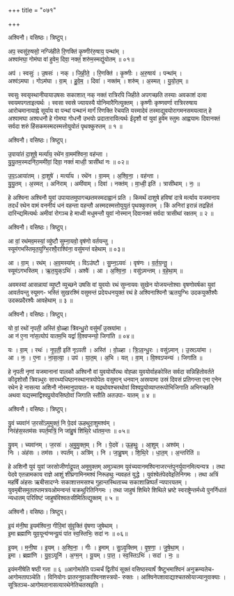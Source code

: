 +++
title = "०७१"

+++


अश्विनौ। वसिष्ठः। त्रिष्टुप्।

अप॒ स्वसु॑रु॒षसो॒ नग्जि॑हीते रि॒णक्ति॑ कृ॒ष्णीर॑रु॒षाय॒ पन्था॑म् ।  
अश्वा॑मघा॒ गोम॑घा वां हुवेम॒ दिवा॒ नक्तं॒ शरु॑म॒स्मद्यु॑योतम् ॥ ०१॥

अप॑ । स्वसुः॑ । उ॒षसः॑ । नक् । जि॒ही॒ते॒ । रि॒णक्ति॑ । कृ॒ष्णीः । अ॒रु॒षाय॑ । पन्था॑म् ।  
अश्व॑ऽमघा । गोऽम॑घा । वा॒म् । हु॒वे॒म॒ । दिवा॑ । नक्त॑म् । शरु॑म् । अ॒स्मत् । यु॒यो॒त॒म् ॥

स्वसुः स्वसृस्थानीयायाउषसः सकाशात् नक् नक्तं रात्रिरपि जिहीते अपगच्छति तस्याः अवकाशं दत्वा स्वयमपगताइत्यर्थः । स्वसा स्वस्रे ज्यायस्यै योनिमारैगित्युक्तम् । कृष्णीः कृष्णवर्णा रात्रिररुषाय आरोचमानायाह्ने सूर्याय वा पन्थां पन्थानं मार्गं रिणक्ति रेचयति यस्मादेवं तस्माद्युवयोरागमनसमयत्वात् हे अश्वामघा अश्वधनौ हे गोमघा गोधनौ उभयोः प्रदातारावित्यर्थः ईदृशौ वां युवां हुवेम स्तुमः आह्वयामः दिवानक्तं सर्वदा शरुं हिंसकमस्मदस्मत्तोयुयोतं पृथक्कुरुतम् ॥ १ ॥

अश्विनौ। वसिष्ठः। त्रिष्टुप्।

उ॒पाया॑तं दा॒शुषे॒ मर्त्या॑य॒ रथे॑न वा॒मम॑श्विना॒ वह॑न्ता ।  
यु॒यु॒तम॒स्मदनि॑रा॒ममी॑वां॒ दिवा॒ नक्तं॑ माध्वी॒ त्रासी॑थां नः ॥ ०२॥

उ॒प॒ऽआया॑तम् । दा॒शुषे॑ । मर्त्या॑य । रथे॑न । वा॒मम् । अ॒श्वि॒ना॒ । वह॑न्ता ।  
यु॒यु॒तम् । अ॒स्मत् । अनि॑राम् । अमी॑वाम् । दिवा॑ । नक्त॑म् । मा॒ध्वी॒ इति॑ । त्रासी॑थाम् । नः॒ ॥

हे अश्विना अश्विनौ युवां उपायातमुपागच्छतमस्मदाह्वानं प्रति । किमर्थं दाशुषे हविषां दात्रे मर्त्याय यजमानाय तदर्धं रथेन वामं वननीयं धनं वहन्ता वहन्तौ अस्मदस्मत्तोयुयुतं पृथक्कुरुतम् । किं अनिरां इरान्नं तद्रहितं दारिन्द्यमित्यर्थः अमीवां रोगञ्च हे माध्वी मधुमन्तौ युवां नोस्मान् दिवानक्तं सर्वदा त्रासीथां रक्षतम् ॥ २ ॥

अश्विनौ। वसिष्ठः। त्रिष्टुप्।

आ वां॒ रथ॑मव॒मस्यां॒ व्यु॑ष्टौ सुम्ना॒यवो॒ वृष॑णो वर्तयन्तु ।  
स्यूम॑गभस्तिमृत॒युग्भि॒रश्वै॒राश्वि॑ना॒ वसु॑मन्तं वहेथाम् ॥ ०३॥

आ । वा॒म् । रथ॑म् । अ॒व॒मस्या॑म् । विऽउ॑ष्टौ । सु॒म्न॒ऽयवः॑ । वृष॑णः । व॒र्त॒य॒न्तु॒ ।  
स्यूम॑ऽगभस्तिम् । ऋ॒त॒युक्ऽभिः॑ । अश्वैः॑ । आ । अ॒श्वि॒ना॒ । वसु॑ऽमन्तम् । व॒हे॒था॒म् ॥

अवमस्यां आसन्नायां व्युष्टौ व्युच्छने उषसि वां युवयोः रथं सुम्नायवः सुखेन योजयन्तोश्वाः वृषणोवर्षका युवां आवर्तयन्तु स्यूमग- भस्तिं सुखरश्मिं वसुमन्तं प्रदेयधनयुक्तं रथं हे अश्विनाश्विनौ ऋतयुग्भिः उदकयुक्तैश्वैः उदकप्रदैरश्वैः आवहेथाम् ॥ ३ ॥

अश्विनौ। वसिष्ठः। त्रिष्टुप्।

यो वां॒ रथो॑ नृपती॒ अस्ति॑ वो॒ळ्हा त्रि॑वन्धु॒रो वसु॑माँ उ॒स्रया॑मा ।  
आ न॑ ए॒ना ना॑स॒त्योप॑ यातम॒भि यद्वां॑ वि॒श्वप्स्न्यो॒ जिगा॑ति ॥ ०४॥

यः । वा॒म् । रथः॑ । नृ॒प॒ती॒ इति॑ नृऽपती । अस्ति॑ । वो॒ळ्हा । त्रि॒ऽव॒न्धु॒रः । वसु॑ऽमान् । उ॒स्रऽया॑मा ।  
आ । नः॒ । ए॒ना । ना॒स॒त्या॒ । उप॑ । या॒त॒म् । अ॒भि । यत् । वा॒म् । वि॒श्वऽप्स्न्यः॑ । जिगा॑ति ॥

हे नृपती नृणां यजमानानां पालकौ अश्विनौ वां युवयोर्योरथः वोह्ळा युवयोर्वाहकोस्ति सर्वदा सन्निहितोवर्तते कीदृशोसौ त्रिवन्न्धुरः सारथ्यधिष्ठानस्थानत्रयोपेतः वसुमान् धनवान् अस्रयामा उस्रं दिवसं प्रतिगन्ता एना एनेन रथेन हे नासत्या अशिनौ नोस्मानुपायात- म यद्रथोयश्चरथोवां विश्वप्रुयोव्याप्तरूपोभिजिगाति अभिगच्छति अथवा यद्यस्माद्विश्वप्रुयोवसिष्ठोवां जिगाति स्तौति अतउपा- यातम् ॥ ४ ॥

अश्विनौ। वसिष्ठः। त्रिष्टुप्।

यु॒वं च्यवा॑नं ज॒रसो॑ऽमुमुक्तं॒ नि पे॒दव॑ ऊहथुरा॒शुमश्व॑म् ।  
निरंह॑स॒स्तम॑सः स्पर्त॒मत्रिं॒ नि जा॑हु॒षं शि॑थि॒रे धा॑तम॒न्तः ॥ ०५॥

यु॒वम् । च्यवा॑नम् । ज॒रसः॑ । अ॒मु॒मु॒क्त॒म् । नि । पे॒दवे॑ । ऊ॒ह॒थुः॒ । आ॒शुम् । अश्व॑म् ।  
निः । अंह॑सः । तम॑सः । स्पर्त॑म् । अत्रि॑म् । नि । जा॒हु॒षम् । शि॒थि॒रे । धा॒त॒म् । अ॒न्तरिति॑ ॥

हे अशिनौ युवं युवां जरसोजीर्णाद्रूपत् अमुमुक्तम् अमुञ्चतम युवंच्यवानमश्विनाजरन्तंपुनर्युवानमित्यन्यत्र । तथा पेदवे एतन्नामकाय राज्ञे आशुं शीघ्रगामिनमश्वं निरूहथुः न्यवहतं युद्धे । युवंश्वेतंपेदवेइतिनिगमः । तथा अत्रिं महर्षिं अंहसः ऋबीसादग्नेः सकाशात्तमसश्च गुहान्तस्थिताच्च सकाशान्निष्पर्तं न्यपारयतम् । युवमृबीसमुततप्तमत्रयओमन्वन्तं चक्रथुरितिनिगमः । तथा जाहुषं शिथिरे शिथिले भ्रष्टे स्वराष्ट्रेन्तर्मध्ये पुनर्निधातं न्यधातम् परिविष्टं जाहुषंविश्वतःसीमितित्द्युक्तम् ॥ ५ ॥

अश्विनौ। वसिष्ठः। त्रिष्टुप्।

इ॒यं म॑नी॒षा इ॒यम॑श्विना॒ गीरि॒मां सु॑वृ॒क्तिं वृ॑षणा जुषेथाम् ।  
इ॒मा ब्रह्मा॑णि युव॒यून्य॑ग्मन्यू॒यं पा॑त स्व॒स्तिभिः॒ सदा॑ नः ॥ ०६॥

इ॒यम् । म॒नी॒षा । इ॒यम् । अ॒श्वि॒ना॒ । गीः । इ॒माम् । सु॒ऽवृ॒क्तिम् । वृ॒ष॒णा॒ । जु॒षे॒था॒म् ।  
इ॒मा । ब्रह्मा॑णि । यु॒व॒ऽयूनि॑ । अ॒ग्म॒न् । यू॒यम् । पा॒त॒ । स्व॒स्तिऽभिः॑ । सदा॑ । नः॒ ॥

इयंमनीषेति षष्ठी गता ॥ ६ ॥आगोमतेति पञ्चर्चं द्वितीयं सूक्तं वसिष्ठस्यार्षं त्रैष्टुभमाश्विनं अनुक्रम्यतेच-आगोमतापञ्चेति । विनियोगः प्रातरनुवाकाश्विनशस्त्रयो- रुक्तः । आश्विनेपशावाद्याश्चतस्रोयाज्यानुवाक्याः । सूत्रितञ्च-आगोमतानासत्यारथेनेतिचतस्रइति ।